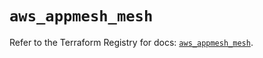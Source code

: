 # `aws_appmesh_mesh`

Refer to the Terraform Registry for docs: [`aws_appmesh_mesh`](https://registry.terraform.io/providers/hashicorp/aws/6.8.0/docs/resources/appmesh_mesh).

